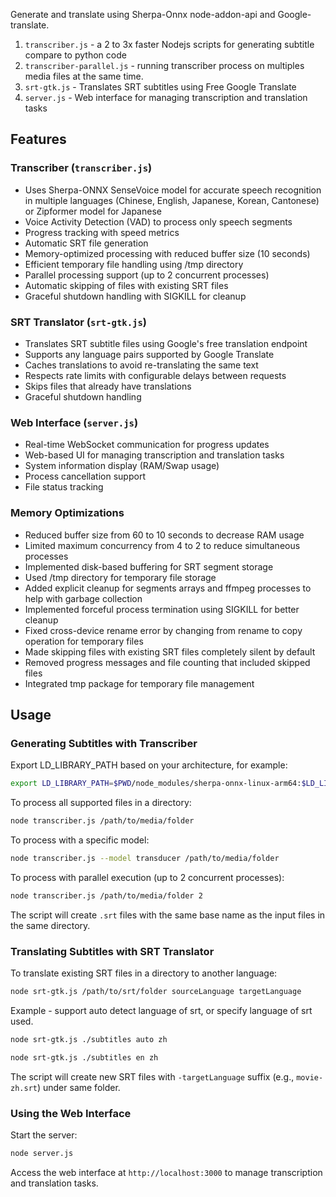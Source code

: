 Generate and translate using Sherpa-Onnx node-addon-api and Google-translate.

1. `transcriber.js` - a 2 to 3x faster Nodejs scripts for generating subtitle compare to python code
2. `transcriber-parallel.js` - running transcriber process on multiples media files at the same time.
3. `srt-gtk.js` - Translates SRT subtitles using Free Google Translate
4. `server.js` - Web interface for managing transcription and translation tasks

## Features

### Transcriber (`transcriber.js`)
- Uses Sherpa-ONNX SenseVoice model for accurate speech recognition in multiple languages (Chinese, English, Japanese, Korean, Cantonese) or Zipformer model for Japanese
- Voice Activity Detection (VAD) to process only speech segments
- Progress tracking with speed metrics
- Automatic SRT file generation
- Memory-optimized processing with reduced buffer size (10 seconds)
- Efficient temporary file handling using /tmp directory
- Parallel processing support (up to 2 concurrent processes)
- Automatic skipping of files with existing SRT files
- Graceful shutdown handling with SIGKILL for cleanup

### SRT Translator (`srt-gtk.js`)
- Translates SRT subtitle files using Google's free translation endpoint
- Supports any language pairs supported by Google Translate
- Caches translations to avoid re-translating the same text
- Respects rate limits with configurable delays between requests
- Skips files that already have translations
- Graceful shutdown handling

### Web Interface (`server.js`)
- Real-time WebSocket communication for progress updates
- Web-based UI for managing transcription and translation tasks
- System information display (RAM/Swap usage)
- Process cancellation support
- File status tracking

### Memory Optimizations
- Reduced buffer size from 60 to 10 seconds to decrease RAM usage
- Limited maximum concurrency from 4 to 2 to reduce simultaneous processes
- Implemented disk-based buffering for SRT segment storage
- Used /tmp directory for temporary file storage
- Added explicit cleanup for segments arrays and ffmpeg processes to help with garbage collection
- Implemented forceful process termination using SIGKILL for better cleanup
- Fixed cross-device rename error by changing from rename to copy operation for temporary files
- Made skipping files with existing SRT files completely silent by default
- Removed progress messages and file counting that included skipped files
- Integrated tmp package for temporary file management

## Usage

### Generating Subtitles with Transcriber
Export LD_LIBRARY_PATH based on your architecture, for example:

```bash
export LD_LIBRARY_PATH=$PWD/node_modules/sherpa-onnx-linux-arm64:$LD_LIBRARY_PATH
```

To process all supported files in a directory:
```bash
node transcriber.js /path/to/media/folder
```

To process with a specific model:
```bash
node transcriber.js --model transducer /path/to/media/folder
```

To process with parallel execution (up to 2 concurrent processes):
```bash
node transcriber.js /path/to/media/folder 2
```

The script will create `.srt` files with the same base name as the input files in the same directory.

### Translating Subtitles with SRT Translator

To translate existing SRT files in a directory to another language:
```bash
node srt-gtk.js /path/to/srt/folder sourceLanguage targetLanguage
```

Example - support auto detect language of srt, or specify language of srt used.
```bash
node srt-gtk.js ./subtitles auto zh
```
```bash
node srt-gtk.js ./subtitles en zh
```

The script will create new SRT files with `-targetLanguage` suffix (e.g., `movie-zh.srt`) under same folder.

### Using the Web Interface
Start the server:
```bash
node server.js
```

Access the web interface at `http://localhost:3000` to manage transcription and translation tasks.
